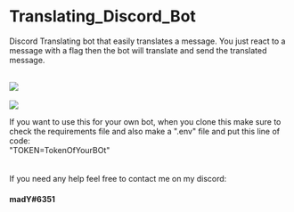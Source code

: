 # <h1>Translating_Discord_Bot </h1>
Discord Translating bot that easily translates a message.
You just react to a message with a flag then the bot will translate and send the translated message.
<br><br>

<img src="https://user-images.githubusercontent.com/102769384/215195936-56ef6f21-e21a-4299-b4b6-e99675ae0f62.png" />
<br><br>
<img src="https://user-images.githubusercontent.com/102769384/215195170-9546a71e-ce74-4ebc-abd8-abf0cf330171.png" />

If you want to use this for your own bot, when you clone this make sure to check the requirements file and also make a ".env" file and put this line of code: <br>
"TOKEN=TokenOfYourBOt"<br><br><br>
If you need any help feel free to contact me on my discord: <h4>madY#6351</h4>
